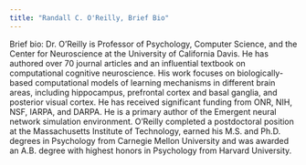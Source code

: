 ```yaml
---
title: "Randall C. O'Reilly, Brief Bio"
---
```


Brief bio: Dr. O’Reilly is Professor of Psychology, Computer Science, and the Center for Neuroscience at the University of California Davis. He has authored over 70 journal articles and an influential textbook on computational cognitive neuroscience. His work focuses on biologically-based computational models of learning mechanisms in different brain areas, including hippocampus, prefrontal cortex and basal ganglia, and posterior visual cortex. He has received significant funding from ONR, NIH, NSF, IARPA, and DARPA. He is a primary author of the Emergent neural network simulation environment. O’Reilly completed a postdoctoral position at the Massachusetts Institute of Technology, earned his M.S. and Ph.D. degrees in Psychology from Carnegie Mellon University and was awarded an A.B. degree with highest honors in Psychology from Harvard University.


